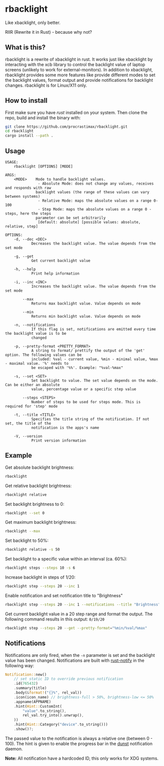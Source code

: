 # rbacklight

Like xbacklight, only better.

RIIR (Rewrite it in Rust) - because why not?

## What is this?

rbacklight is a rewrite of xbacklight in rust.
It works just like xbacklight by interacting with the xcb library to control the backlight value of laptop screens (unlikely to work for external-monitors).
In addition to xbacklight, rbacklight provides some more features like provide different modes to set the backlight values, format output and provide notifications for backlight changes. rbacklight is for Linux/X11 only.

## How to install
First make sure you have *rust* installed on your system.
Then clone the repo, build and install the binary with:
```sh
git clone https://github.com/procrastimax/rbacklight.git
cd rbacklight
cargo install --path .
```

## Usage
```
USAGE:
    rbacklight [OPTIONS] [MODE]

ARGS:
    <MODE>    Mode to handle backlight values.
               - Absolute Mode: does not change any values, receives and responds with raw
              backlight values (the range of these values can vary between systems)
               - Relative Mode: maps the absolute values on a range 0-100
               - Step Mode: maps the absolute values on a range 0 - steps, here the steps
              parameter can be set arbitrarily
               [default: absolute] [possible values: absolute, relative, step]

OPTIONS:
    -d, --dec <DEC>
            Decreases the backlight value. The value depends from the set mode

    -g, --get
            Get current backlight value

    -h, --help
            Print help information

    -i, --inc <INC>
            Increases the backlight value. The value depends from the set mode

        --max
            Returns max backlight value. Value depends on mode

        --min
            Returns min backlight value. Value depends on mode

    -n, --notifications
            If this flag is set, notifications are emitted every time the backlight value is to be
            changed

    -p, --pretty-format <PRETTY_FORMAT>
            A string to format/ prettify the output of the 'get' option. The following values can be
            included: %val - current value, %min - minimal value, %max - maximal value. '%' needs to
            be escaped with '%%'. Example: "%val-%max"

    -s, --set <SET>
            Set backlight to value. The set value depends on the mode. Can be either an absolute
            value, percentage value or a specific step value

        --steps <STEPS>
            Number of steps to be used for steps mode. This is required for 'step' mode

    -t, --title <TITLE>
            Specifies the title string of the notification. If not set, the title of the
            notification is the apps's name

    -V, --version
            Print version information

```

## Example
Get absolute backlight brightness:
```sh
rbacklight
```

Get relative backlight brightness:
```sh
rbacklight relative
```

Set backlight brightness to 0:
```sh
rbacklight --set 0
```

Get maximum backlight brightness:
```sh
rbacklight --max
```

Set backlight to 50%:
```sh
rbacklight relative -s 50
```

Set backlight to a specific value within an interval (ca. 60%):
```sh
rbacklight steps --steps 10 -s 6
```

Increase backlight in steps of 1/20:
```sh
rbacklight step --steps 20 --inc 1
```

Enable notification and set notification title to "Brightness"
```sh
rbacklight step --steps 20 --inc 1 --notifications --title "Brightness"
```

Get current backlight value in a 20 step range and format the output.
The following command results in this output: `0/19/20`
```sh
rbacklight step --steps 20 --get --pretty-format="%min/%val/%max"
```

## Notifications
Notifications are only fired, when the `-n` parameter is set and the backlight value has been changed.
Notifications are built with [rust-notify](https://docs.rs/crate/notify-rust/latest) in the following way:
```rust
Notification::new()
    // set static ID to override previous notification
    .id(765432)
    .summary(title)
    .body(&format!("{}%", rel_val))
    .icon(icon_name) // brightness-full > 50%, brightness-low <= 50%
    .appname(APPNAME)
    .hint(Hint::CustomInt(
        "value".to_string(),
        rel_val.try_into().unwrap(),
    ))
    .hint(Hint::Category("device".to_string()))
    .show()?;
```
The passed value to the notification is always a relative one (between 0 - 100).
The hint is given to enable the progress bar in the [dunst](https://dunst-project.org/) notification daemon.

**Note:** All notification have a hardcoded ID, this only works for XDG systems.
